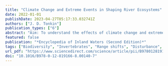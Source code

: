 ```yaml
---
title: "Climate Change and Extreme Events in Shaping River Ecosystems"
date: 2022-01-01
publishDate: 2023-04-27T05:17:33.032741Z
authors: ["J. D. Tonkin"]
publication_types: ["6"]
abstract: "Aim: To understand the effects of climate change and extreme events on river ecosystems. Main concepts covered: This chapter focuses on the key areas in which climate change will affect and already is affecting river ecosystems. These include species range shifts, reorganization and invasion; complex and nonlinear population, community and ecosystem responses; coupled geomorphological-ecological linkages; interactive responses with other stressors; altered flow regimes, and how these changes link with species adaptations to natural flow regimes; and thresholds and regime shifts in response to change. Conclusion/Outlook: Climate change is altering river flow and thermal regimes globally, including altering the magnitude and frequency of extreme events, and this is already having a major detrimental effect on river ecosystems. These effects are set to continue and potentially accelerate as the climate continues to change. I offer a few solutions to minimize the detrimental effects of these changes."
featured: false
publication: "*Encyclopedia of Inland Waters (Second Edition)*"
tags: ["Biodiversity", "Invertebrates", "Range shifts", "Disturbance", "Drought", "Fish", "Floods", "Flow regime", "Nonstationarity", "Resilience"]
url_pdf: "https://www.sciencedirect.com/science/article/pii/B9780128191668001407"
doi: "10.1016/B978-0-12-819166-8.00140-7"
---
```


